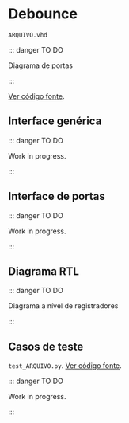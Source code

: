 # Debounce

`ARQUIVO.vhd`

::: danger TO DO

Diagrama de portas

:::

[Ver código fonte](https://github.com/pfeinsper/24a-CTI-RISCV/blob/main/src/ARQUIVO.vhd).

## Interface genérica


::: danger TO DO

Work in progress.

:::

## Interface de portas

::: danger TO DO

Work in progress.

:::

## Diagrama RTL

::: danger TO DO

Diagrama a nível de registradores

:::

## Casos de teste

`test_ARQUIVO.py`.
[Ver código fonte](https://github.com/pfeinsper/24a-CTI-RISCV/blob/main/test/test_ARQUIVO.py).

::: danger TO DO

Work in progress.

:::
